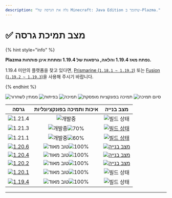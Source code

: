 ```yaml
---
description: "גלה את הגרסה של Minecraft: Java Edition שתומך ב-Plazma."
---
```


# ✅ מצב תמיכת גרסה

{% hint style="info" %}

**Plazma נפתח מאז 1.19.4 והלאה, גרסאות של 1.19.4 ומתחת אינן פותחות.**

1.19.4 미만의 플랫폼을 찾고 있다면, [Prismarine (`1.18.1 ~ 1.19.2`)](https://github.com/PrismarineTeam/Prismarine) 또는 [Fusion (`1.19.2 ~ 1.19.3`)](https://github.com/RuinedTechnologyUnify/Fusion)을 사용해 주시기 바랍니다.

{% endhint %}

[wtr]: <https://badge.plazmamc.org/0/בהמתין לשחרור>
[idv]: https://badge.plazmamc.org/1/בפיתוח
[atv]: https://badge.plazmamc.org/2/תמיכה
[fse]: https://badge.plazmamc.org/6/תמיכה%20בפונקציות%20מופסקת
[eol]: https://badge.plazmamc.org/4/סיום%20תמיכה
[ukn]: https://badge.plazmamc.org/0/אין%20מידע
[vgd]: https://badge.plazmamc.org/1/טוב%20מאוד
[mid]: https://badge.plazmamc.org/6/רגיל
[100]: https://badge.plazmamc.org/percent/100

![ממתין לשחרור][wtr] ![בפיתוח][idv] ![תמיכה][atv] ![תמיכה בפונקציות מופסקת][fse] ![סיום תמיכה][eol]

|                                        גרסה                                       |                איכות ותמיכה בפונקציונליות                |                                              מצב בנייה                                             |
| :-------------------------------------------------------------------------------: | :------------------------------------------------------: | :------------------------------------------------------------------------------------------------: |
|                   ![1.21.4](https://badge.plazmamc.org/0/1.21.4)                  |                        ![개발중][idv]                       |                                            ![빌드 상태][ukn]                                           |
|                   ![1.21.3](https://badge.plazmamc.org/1/1.21.3)                  | ![개발중][idv]![70%](https://badge.plazmamc.org/percent/70) |   [![빌드 상태](https://build.plazmamc.org/1.21.3)](https://build.plazmamc.org/1.21.3?redirect=true)   |
|                   ![1.21.1](https://badge.plazmamc.org/1/1.21.1)                  | ![개발중][idv]![60%](https://badge.plazmamc.org/percent/60) |   [![빌드 상태](https://build.plazmamc.org/1.21.1)](https://build.plazmamc.org/1.21.1?redirect=true)   |
| [![1.20.6](https://badge.plazmamc.org/2/1.20.6)](https://git.plazmamc.org/1.20.6) |               ![טוב מאוד][vgd]![100%][100]               | [![מצב בנייה](https://build.plazmamc.org/1.20.6)](https://build.plazmamc.org/1.20.6?redirect=true) |
| [![1.20.4](https://badge.plazmamc.org/6/1.20.4)](https://git.plazmamc.org/1.20.4) |               ![טוב מאוד][vgd]![100%][100]               | [![מצב בנייה](https://build.plazmamc.org/1.20.4)](https://build.plazmamc.org/1.20.4?redirect=true) |
| [![1.20.2](https://badge.plazmamc.org/4/1.20.2)](https://git.plazmamc.org/1.20.2) |               ![טוב מאוד][vgd]![100%][100]               | [![מצב בנייה](https://build.plazmamc.org/1.20.2)](https://build.plazmamc.org/1.20.2?redirect=true) |
| [![1.20.1](https://badge.plazmamc.org/4/1.20.1)](https://git.plazmamc.org/1.20.1) |               ![טוב מאוד][vgd]![100%][100]               |                                            ![빌드 상태][ukn]                                           |
| [![1.19.4](https://badge.plazmamc.org/4/1.19.4)](https://git.plazmamc.org/1.19.4) |               ![טוב מאוד][vgd]![100%][100]               |                                            ![빌드 상태][ukn]                                           |

***
